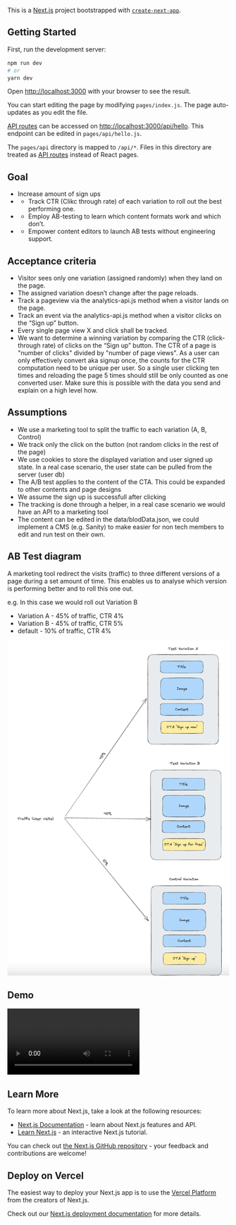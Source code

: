 This is a [Next.js](https://nextjs.org/) project bootstrapped with [`create-next-app`](https://github.com/vercel/next.js/tree/canary/packages/create-next-app).

## Getting Started

First, run the development server:

```bash
npm run dev
# or
yarn dev
```

Open [http://localhost:3000](http://localhost:3000) with your browser to see the result.

You can start editing the page by modifying `pages/index.js`. The page auto-updates as you edit the file.

[API routes](https://nextjs.org/docs/api-routes/introduction) can be accessed on [http://localhost:3000/api/hello](http://localhost:3000/api/hello). This endpoint can be edited in `pages/api/hello.js`.

The `pages/api` directory is mapped to `/api/*`. Files in this directory are treated as [API routes](https://nextjs.org/docs/api-routes/introduction) instead of React pages.

## Goal 

- Increase amount of sign ups
- - Track CTR (Clikc through rate) of each variation to roll out the best performing one.
- - Employ AB-testing to learn which content formats work and which don’t.
- - Empower content editors to launch AB tests without engineering support.

## Acceptance criteria 

- Visitor sees only one variation (assigned randomly) when they land on the page.
- The assigned variation doesn’t change after the page reloads.
- Track a pageview via the analytics-api.js method when a visitor lands on the page.
- Track an event via the analytics-api.js method when a visitor clicks on the “Sign up” button.
- Every single page view X and click shall be tracked.
- We want to determine a winning variation by comparing the CTR (click-through rate) of clicks on the “Sign up” button. The CTR of a page is "number of clicks" divided by "number of page views". As a user can only effectively convert aka signup once, the counts for the CTR computation need to be unique per user. So a single user clicking ten times and reloading the page 5 times should still be only counted as one converted user. Make sure this is possible with the data you send and explain on a high level how.

## Assumptions

- We use a marketing tool to split the traffic to each variation (A, B, Control)
- We track only the click on the button (not random clicks in the rest of the page)
- We use cookies to store the displayed variation and user signed up state. In a real case scenario, the user state can be pulled from the server (user db)
- The A/B test applies to the content of the CTA. This could be expanded to other contents and page designs
- We assume the sign up is successfull after clicking
- The tracking is done through a helper, in a real case scenario we would have an API to a marketing tool
- The content can be edited in the data/blodData.json, we could implement a CMS (e.g. Sanity) to make easier for non tech members to edit and run test on their own.


## AB Test diagram
A marketing tool redirect the visits (traffic) to three different versions of a page during a set amount of time.
This enables us to analyse which version is performing better and to roll this one out. 

e.g. In this case we would roll out Variation B
- Variation A - 45% of traffic, CTR 4%
- Variation B - 45% of traffic, CTR 5%
- default - 10% of traffic, CTR 4%


![AB_Test](./public/ABTest.png) 

## Demo 
![AB_Test_Demo](./public/Demo.mp4) 

## Learn More

To learn more about Next.js, take a look at the following resources:

- [Next.js Documentation](https://nextjs.org/docs) - learn about Next.js features and API.
- [Learn Next.js](https://nextjs.org/learn) - an interactive Next.js tutorial.

You can check out [the Next.js GitHub repository](https://github.com/vercel/next.js/) - your feedback and contributions are welcome!

## Deploy on Vercel

The easiest way to deploy your Next.js app is to use the [Vercel Platform](https://vercel.com/new?utm_medium=default-template&filter=next.js&utm_source=create-next-app&utm_campaign=create-next-app-readme) from the creators of Next.js.

Check out our [Next.js deployment documentation](https://nextjs.org/docs/deployment) for more details.
